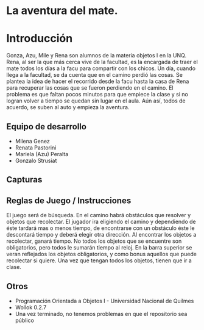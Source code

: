 # La aventura del mate.

# Introducción

Gonza, Azu, Mile y Rena son alumnos de la materia objetos I en la UNQ. Rena, al ser la que más cerca vive de la facultad, es la encargada de traer el mate todos los días a la facu para compartir con los chicos. 
Un día, cuando llega a la facultad, se da cuenta que en el camino perdió las cosas. Se plantea la idea de hacer el recorrido desde la facu hasta la casa de Rena para recuperar las cosas que se fueron perdiendo en el camino.
El problema es que faltan pocos minutos para que empiece la clase y si no logran volver a tiempo se quedan sin lugar en el aula. Aún así, todos de acuerdo, se suben al auto y empieza la aventura. 

## Equipo de desarrollo

- Milena Genez
- Renata Pastorini
- Mariela (Azu) Peralta
- Gonzalo Strusiat


## Capturas


## Reglas de Juego / Instrucciones

El juego será de búsqueda. En el camino habrá obstáculos que resolver y objetos que recolectar. 
El jugador ira eligiendo el camino y dependiendo de éste tardará mas o menos tiempo, de encontrarse con un obstáculo éste le descontará tiempo y deberá elegir otra dirección. Al encontrar los objetos a recolectar, ganará tiempo. No todos los objetos que se encuentre son obligatorios, pero todos le sumarán tiempo al reloj. En la barra superior se veran reflejados los objetos obligatorios, y como bonus aquellos que puede recolectar si quiere. 
Una vez que tengan todos los objetos, tienen que ir a clase. 





## Otros

- Programación Orientada a Objetos I - Universidad Nacional de Quilmes
- Wollok 0.2.7
- Una vez terminado, no tenemos problemas en que el repositorio sea público
